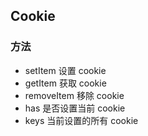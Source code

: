 ## Cookie

### 方法

- setItem 设置 cookie
- getItem 获取 cookie
- removeItem 移除 cookie
- has 是否设置当前 cookie
- keys 当前设置的所有 cookie
